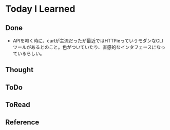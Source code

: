 # Today I Learned

## Done
- APIを叩く時に、curlが主流だったが最近ではHTTPieっていうモダンなCLIツールがあるとのこと。色がついていたり、直感的なインタフェースになっているらしい。

## Thought

## ToDo

## ToRead

## Reference
